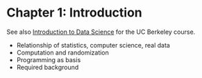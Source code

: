 Chapter 1: Introduction
=======================

See also [Introduction to Data
Science](https://www.inferentialthinking.com/chapters/01/1/intro) for the UC
Berkeley course.

* Relationship of statistics, computer science, real data
* Computation and randomization
* Programming as basis
* Required background
